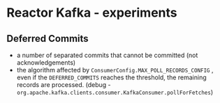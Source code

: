 # Reactor Kafka - experiments

## Deferred Commits
- a number of separated commits that cannot be committed (not acknowledgements)
- the algorithm affected by `ConsumerConfig.MAX_POLL_RECORDS_CONFIG` , even if the `DEFERRED_COMMITS` reaches the threshold, 
the remaining records are processed. (debug - `org.apache.kafka.clients.consumer.KafkaConsumer.pollForFetches`)